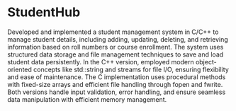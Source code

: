 # StudentHub
Developed and implemented a student management system in C/C++ to manage student details, including adding, updating, deleting, and retrieving information based on roll numbers or course enrollment. The system uses structured data storage and file management techniques to save and load student data persistently. In the C++ version, employed modern object-oriented concepts like std::string and streams for file I/O, ensuring flexibility and ease of maintenance. The C implementation uses procedural methods with fixed-size arrays and efficient file handling through fopen and fwrite. Both versions handle input validation, error handling, and ensure seamless data manipulation with efficient memory management.
